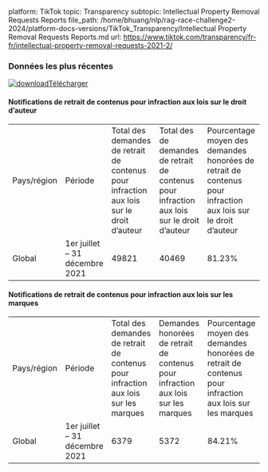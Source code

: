 platform: TikTok
topic: Transparency
subtopic: Intellectual Property Removal Requests Reports
file_path: /home/bhuang/nlp/rag-race-challenge2-2024/platform-docs-versions/TikTok_Transparency/Intellectual Property Removal Requests Reports.md
url: https://www.tiktok.com/transparency/fr-fr/intellectual-property-removal-requests-2021-2/


### Données les plus récentes

[![download](https://sf16-website-login.neutral.ttwstatic.com/obj/tiktok_web_login_static/websites/static/images/icon-download-c0614844c2e22b8aede8367a66bcdae1.svg)Télécharger](https://sf16-va.tiktokcdn.com/obj/eden-va2/uhaeh7pflk/Transparency_LIPGR_2021_H2/French_LIPGR_2021_H2.xlsx)

#### Notifications de retrait de contenus pour infraction aux lois sur le droit d’auteur

|     |     |     |     |     |
| --- | --- | --- | --- | --- |
| Pays/région | Période | Total des demandes de retrait de contenus pour infraction aux lois sur le droit d’auteur | Total des de demandes de retrait de contenus pour infraction aux lois sur le droit d’auteur | Pourcentage moyen des demandes honorées de retrait de contenus pour infraction aux lois sur le droit d’auteur |
| Global | 1er juillet – 31 décembre 2021 | 49821 | 40469 | 81.23% |

#### Notifications de retrait de contenus pour infraction aux lois sur les marques

|     |     |     |     |     |
| --- | --- | --- | --- | --- |
| Pays/région | Période | Total des demandes de retrait de contenus pour infraction aux lois sur les marques | Demandes honorées de retrait de contenus pour infraction aux lois sur les marques | Pourcentage moyen des demandes honorées de retrait de contenus pour infraction aux lois sur les marques |
| Global | 1er juillet – 31 décembre 2021 | 6379 | 5372 | 84.21% |